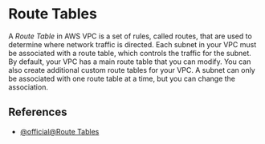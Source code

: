 # Route Tables

A _Route Table_ in AWS VPC is a set of rules, called routes, that are used to determine where network traffic is directed. Each subnet in your VPC must be associated with a route table, which controls the traffic for the subnet. By default, your VPC has a main route table that you can modify. You can also create additional custom route tables for your VPC. A subnet can only be associated with one route table at a time, but you can change the association.

## References

- [@official@Route Tables](https://docs.aws.amazon.com/pt_br/quicksight/latest/user/vpc-route-table.html)
